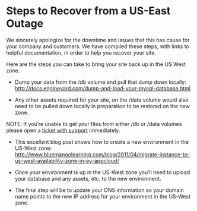 # Steps to Recover from a US-East Outage

We sincerely apologize for the downtime and issues that this has cause for your company and customers.  We have compiled these steps, with links to helpful documentation, in order to help you recover your site.

Here are the steps you can take to bring your site back up in the US West zone.

- Dump your data from the /db volume and pull that dump down locally: http://docs.engineyard.com/dump-and-load-your-mysql-database.html

- Any other assets required for your site, on the /data volume would also need to be pulled down locally in preparation to be restored on the new zone.

NOTE: If you’re unable to get your files from either /db or /data volumes please open a [ticket with support](http://support.cloud.engineyard.com) immediately.

- This excellent blog post shows how to create a new environment in the US-West zone: http://www.bluemangolearning.com/blog/2011/04/migrate-instance-to-us-west-availability-zone-in-ey-appcloud/

- Once your environment is up in the US-West zone you’ll need to upload your database and any assets, etc. to the new environment.

- The final step will be to update your DNS information so your domain name points to the new IP address for your environment in the US-West zone.